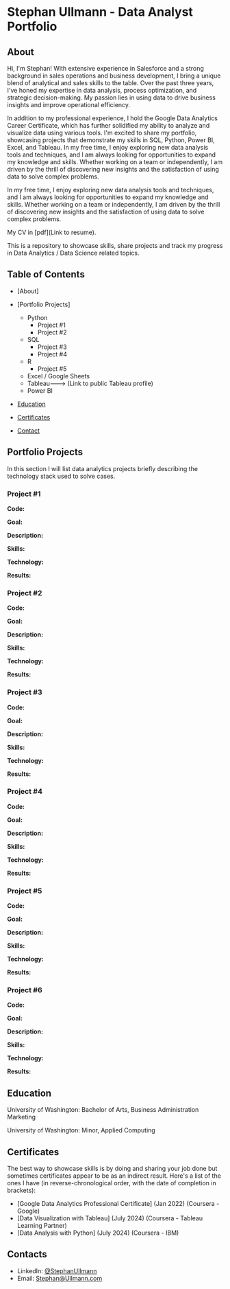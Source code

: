 # Stephan Ullmann - Data Analyst Portfolio
## About
Hi, I'm Stephan! With extensive experience in Salesforce and a strong background in sales operations and business development, I bring a unique blend of analytical and sales skills to the table. Over the past three years, I've honed my expertise in data analysis, process optimization, and strategic decision-making. My passion lies in using data to drive business insights and improve operational efficiency.

In addition to my professional experience, I hold the Google Data Analytics Career Certificate, which has further solidified my ability to analyze and visualize data using various tools. I'm excited to share my portfolio, showcasing projects that demonstrate my skills in SQL, Python, Power BI, Excel, and Tableau.
In my free time, I enjoy exploring new data analysis tools and techniques, and I am always looking for opportunities to expand my knowledge and skills. Whether working on a team or independently, I am driven by the thrill of discovering new insights and the satisfaction of using data to solve complex problems.

In my free time, I enjoy exploring new data analysis tools and techniques, and I am always looking for opportunities to expand my knowledge and skills. Whether working on a team or independently, I am driven by the thrill of discovering new insights and the satisfaction of using data to solve complex problems.

My CV in [pdf](Link to resume).

This is a repository to showcase skills, share projects and track my progress in Data Analytics / Data Science related topics.

## Table of Contents
- [About]
- [Portfolio Projects]
  - Python
    - Project #1
    - Project #2 
  - SQL
    - Project #3
    - Project #4
  - R
    - Project #5
  - Excel / Google Sheets
  - Tableau---> (Link to public Tableau profile)
  - Power BI
  


- [Education](https://github.com/sullmann-github/Data-Analysis-Portfolio/blob/main/README.md#education)  
- [Certificates](https://github.com/sullmann-github/Data-Analysis-Portfolio/blob/main/README.md#certificates)
- [Contact](https://github.com/sullmann-github/Data-Analysis-Portfolio/blob/main/README.md#contacts)
## Portfolio Projects
In this section I will list data analytics projects briefly describing the technology stack used to solve cases.

### Project #1
**Code:** 

**Goal:** 

**Description:** 

**Skills:** 

**Technology:** 

**Results:** 

### Project #2
**Code:** 

**Goal:** 

**Description:** 

**Skills:** 

**Technology:** 

**Results:** 

### Project #3
**Code:** 

**Goal:** 

**Description:** 

**Skills:** 

**Technology:** 

**Results:** 

### Project #4
**Code:** 

**Goal:** 

**Description:** 

**Skills:** 

**Technology:** 

**Results:** 

### Project #5
**Code:** 

**Goal:** 

**Description:** 

**Skills:** 

**Technology:** 

**Results:** 

### Project #6
**Code:** 

**Goal:** 

**Description:** 

**Skills:** 

**Technology:** 

**Results:** 
## Education
University of Washington: 
Bachelor of Arts, Business Administration Marketing

University of Washington:
Minor, Applied Computing

## Certificates
The best way to showcase skills is by doing and sharing your job done but sometimes certificates appear to be as an indirect result. Here's a list of the ones I have (in reverse-chronological order, with the date of completion in brackets):
- [Google Data Analytics Professional Certificate] (Jan 2022) (Coursera - Google)
- [Data Visualization with Tableau] (July 2024) (Coursera - Tableau Learning Partner)
- [Data Analysis with Python] (July 2024) (Coursera - IBM)

## Contacts
- LinkedIn: [@StephanUllmann](https://www.linkedin.com/in/sullmann1998/)
- Email: Stephan@Ullmann.com
